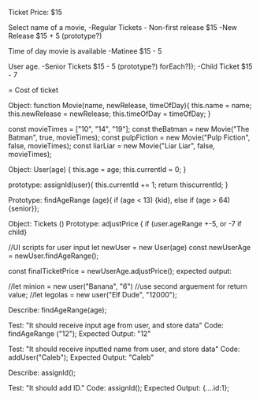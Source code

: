 Ticket Price: $15

Select name of a movie,
-Regular Tickets - Non-first release $15
-New Release $15 + 5 (prototype?)

Time of day movie is available
-Matinee $15 - 5

User age.
-Senior Tickets $15 - 5 (prototype?) forEach?));
-Child Ticket $15 - 7

= Cost of ticket


Object: function Movie(name, newRelease, timeOfDay){
  this.name = name;
  this.newRelease = newRelease;
  this.timeOfDay = timeOfDay;
}

const movieTimes = ["10", "14", "19"];
const theBatman = new Movie("The Batman", true, movieTimes);
const pulpFiction = new Movie("Pulp Fiction", false, movieTimes);
const liarLiar = new Movie("Liar Liar", false, movieTimes);

Object: User(age) {
  this.age = age;
  this.currentId = 0;
}

  prototype: assignId(user){
    this.currentId += 1;
    return thiscurrentId;
  }

  Prototype: findAgeRange (age){
    if (age < 13) {kid}, else if (age > 64) {senior}};

Object: Tickets ()
  Prototype: adjustPrice {
    if (user.ageRange +-5, or -7 if child}


//UI scripts for user input
let newUser = new User(age)
const newUserAge = newUser.findAgeRange();

const finalTicketPrice = newUserAge.adjustPrice();
  expected output:

//let minion = new user("Banana", "6") //use second arguement for return value;
//let legolas = new user("Elf Dude", "12000");



Describe: findAgeRange(age);

Test: "It should receive input age from user, and store data"
Code: findAgeRange ("12");
Expected Output: "12"

Test: "It should receive inputted name from user, and store data"
Code: addUser("Caleb");
Expected Output: "Caleb"



Describe: assignId();

Test: "It should add ID."
Code: assignId();
Expected Output: <object> {....id:1};

